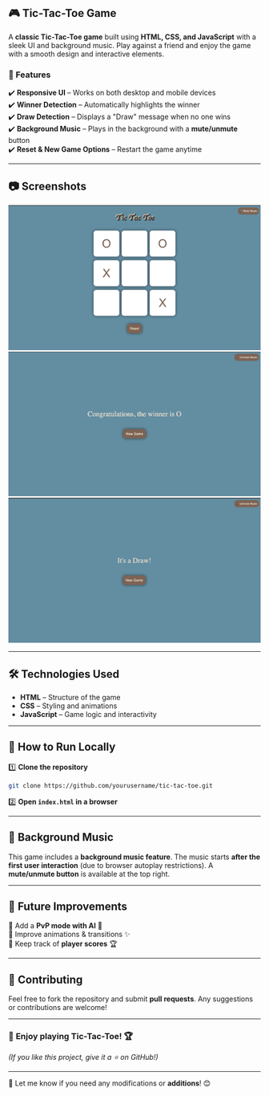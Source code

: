 

## 🎮 Tic-Tac-Toe Game  

A **classic Tic-Tac-Toe game** built using **HTML, CSS, and JavaScript** with a sleek UI and background music. Play against a friend and enjoy the game with a smooth design and interactive elements.  

### 🌟 Features  
✔️ **Responsive UI** – Works on both desktop and mobile devices  
✔️ **Winner Detection** – Automatically highlights the winner  
✔️ **Draw Detection** – Displays a "Draw" message when no one wins  
✔️ **Background Music** – Plays in the background with a **mute/unmute** button  
✔️ **Reset & New Game Options** – Restart the game anytime  

---

## 📷 Screenshots  
![alt text](./Assets/TicTacToeStartPage.png)
![alt text](./Assets/Winner.png)
![alt text](./Assets/Draw.png)

---

## 🛠️ Technologies Used  
- **HTML** – Structure of the game  
- **CSS** – Styling and animations  
- **JavaScript** – Game logic and interactivity  

---

## 🚀 How to Run Locally  
1️⃣ **Clone the repository**  
```bash
git clone https://github.com/yourusername/tic-tac-toe.git
```
2️⃣ **Open `index.html` in a browser**  

---

## 🎵 Background Music  
This game includes a **background music feature**. The music starts **after the first user interaction** (due to browser autoplay restrictions). A **mute/unmute button** is available at the top right.  

---

## 🔧 Future Improvements  
🔹 Add a **PvP mode with AI** 🤖  
🔹 Improve animations & transitions ✨  
🔹 Keep track of **player scores** 🏆  

---

## 🤝 Contributing  
Feel free to fork the repository and submit **pull requests**. Any suggestions or contributions are welcome!  

---

### 🚀 **Enjoy playing Tic-Tac-Toe!** 🏆  
*(If you like this project, give it a ⭐ on GitHub!)*  

---

🔹 Let me know if you need any modifications or **additions**! 😊